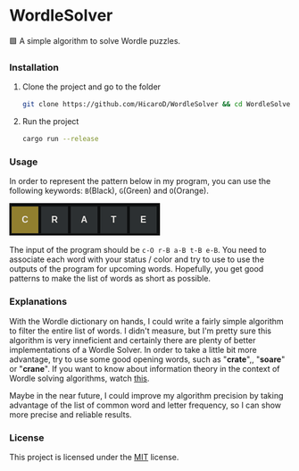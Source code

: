 # WordleSolver
:green_square: A simple algorithm to solve Wordle puzzles.

### Installation

   1. Clone the project and go to the folder
    
      ```bash
      git clone https://github.com/HicaroD/WordleSolver && cd WordleSolver
      ```
    
   2. Run the project
    
      ```bash
      cargo run --release
      ```

### Usage
   In order to represent the pattern below in my program, you can use the following keywords: `B`(Black), `G`(Green) and `O`(Orange).

![pattern](Images/pattern_example.png)

The input of the program should be `c-O r-B a-B t-B e-B`. You need to associate each word with your status / color and try to use to use the outputs of the program for upcoming words. Hopefully, you get good patterns to make the list of words as short as possible.

### Explanations

   With the Wordle dictionary on hands, I could write a fairly simple algorithm to filter the entire list of words. I didn't measure, but I'm pretty sure this algorithm is very inneficient and certainly there are plenty of better implementations of a Wordle Solver. 
   In order to take a little bit more advantage, try to use some good opening words, such as "**crate**",, "**soare**" or "**crane**". If you want to know about information theory in the context of Wordle solving algorithms, watch [this](https://www.youtube.com/watch?v=v68zYyaEmEA).

   Maybe in the near future, I could improve my algorithm precision by taking advantage of the list of common word and letter frequency, so I can show more precise and reliable results.

### License

   This project is licensed under the [MIT](./LICENSE) license.
